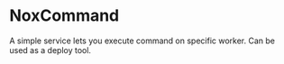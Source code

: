 # NoxCommand
A simple service lets you execute command on specific worker. Can be used as a deploy tool.
